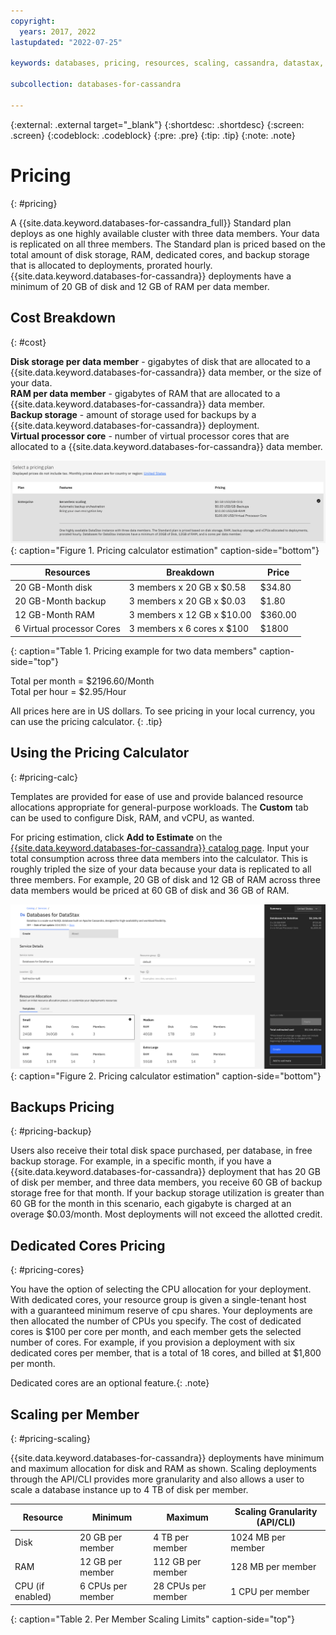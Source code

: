 ```yaml
---
copyright:
  years: 2017, 2022
lastupdated: "2022-07-25"

keywords: databases, pricing, resources, scaling, cassandra, datastax, dse

subcollection: databases-for-cassandra

---
```


{:external: .external target="_blank"}
{:shortdesc: .shortdesc}
{:screen: .screen}
{:codeblock: .codeblock}
{:pre: .pre}
{:tip: .tip}
{:note: .note}


# Pricing
{: #pricing}

A {{site.data.keyword.databases-for-cassandra_full}} Standard plan deploys as one highly available cluster with three data members. Your data is replicated on all three members. The Standard plan is priced based on the total amount of disk storage, RAM, dedicated cores, and backup storage that is allocated to deployments, prorated hourly. {{site.data.keyword.databases-for-cassandra}} deployments have a minimum of 20 GB of disk and 12 GB of RAM per data member.

## Cost Breakdown
{: #cost}

**Disk storage per data member** - gigabytes of disk that are allocated to a {{site.data.keyword.databases-for-cassandra}} data member, or the size of your data.  
**RAM per data member** - gigabytes of RAM that are allocated to a {{site.data.keyword.databases-for-cassandra}} data member.  
**Backup storage** - amount of storage used for backups by a {{site.data.keyword.databases-for-cassandra}} deployment.  
**Virtual processor core** - number of virtual processor cores that are allocated to a {{site.data.keyword.databases-for-cassandra}} data member.

![Standard pricing](images/standard-pricing.png){: caption="Figure 1. Pricing calculator estimation" caption-side="bottom"}

| Resources | Breakdown | Price |
| ------- | ------- | ------- |
| 20 GB-Month disk | 3 members x 20 GB x $0.58 | $34.80 |
| 20 GB-Month backup| 3 members x 20 GB x $0.03| $1.80 |
| 12 GB-Month RAM | 3 members x 12 GB x $10.00 | $360.00 |
| 6 Virtual processor Cores | 3 members x 6 cores x $100 | $1800 |
{: caption="Table 1. Pricing example for two data members" caption-side="top"}

Total per month = $2196.60/Month  
Total per hour = $2.95/Hour

All prices here are in US dollars. To see pricing in your local currency, you can use the pricing calculator.
{: .tip}

## Using the Pricing Calculator
{: #pricing-calc}

Templates are provided for ease of use and provide balanced resource allocations appropriate for general-purpose workloads. The **Custom** tab can be used to configure Disk, RAM, and vCPU, as wanted.

For pricing estimation, click **Add to Estimate** on the [{{site.data.keyword.databases-for-cassandra}} catalog page](https://cloud.ibm.com/catalog/databases-for-cassandra). Input your total consumption across three data members into the calculator. This is roughly tripled the size of your data because your data is replicated to all three members. For example, 20 GB of disk and 12 GB of RAM across three data members would be priced at 60 GB of disk and 36 GB of RAM. 

![Pricing calculator estimation with 20 GB of disk and 12 GB of RAM, per member](images/pricing-estimate.png){: caption="Figure 2. Pricing calculator estimation" caption-side="bottom"}

## Backups Pricing
{: #pricing-backup}

Users also receive their total disk space purchased, per database, in free backup storage. For example, in a specific month, if you have a {{site.data.keyword.databases-for-cassandra}} deployment that has 20 GB of disk per member, and three data members, you receive 60 GB of backup storage free for that month. If your backup storage utilization is greater than 60 GB for the month in this scenario, each gigabyte is charged at an overage $0.03/month. Most deployments will not exceed the allotted credit.

## Dedicated Cores Pricing
{: #pricing-cores}

You have the option of selecting the CPU allocation for your deployment. With dedicated cores, your resource group is given a single-tenant host with a guaranteed minimum reserve of cpu shares. Your deployments are then allocated the number of CPUs you specify. The cost of dedicated cores is $100 per core per month, and each member gets the selected number of cores. For example, if you provision a deployment with six dedicated cores per member, that is a total of 18 cores, and billed at $1,800 per month. 

Dedicated cores are an optional feature.{: .note}

## Scaling per Member
{: #pricing-scaling}

{{site.data.keyword.databases-for-cassandra}} deployments have minimum and maximum allocation for disk and RAM as shown. Scaling deployments through the API/CLI provides more granularity and also allows a user to scale a database instance up to 4 TB of disk per member.

| Resource | Minimum | Maximum | Scaling Granularity (API/CLI) |
| ---------- | ----- | ----- | ------- |
| Disk | 20 GB per member | 4 TB per member | 1024 MB per member |
| RAM | 12 GB per member | 112 GB per member | 128 MB per member |
| CPU (if enabled) | 6 CPUs per member | 28 CPUs per member| 1 CPU per member |
{: caption="Table 2. Per Member Scaling Limits" caption-side="top"}
